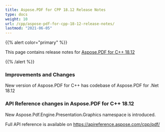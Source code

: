 ```yaml
---
title: Aspose.PDF for CPP 18.12 Release Notes
type: docs
weight: 10
url: /cpp/aspose-pdf-for-cpp-18-12-release-notes/
lastmod: "2021-06-05"
---
```


{{% alert color="primary" %}}

This page contains release notes for [Aspose.PDF for C++ 18.12](https://www.nuget.org/packages/Aspose.PDF.CPP/18.12.0)

{{% /alert %}}
### **Improvements and Changes**
New version of Aspose.PDF for C++ has codebase of Aspose.PDF for .Net 18.12
### **API Reference changes in Aspose.PDF for C++ 18.12**
New Aspose.Pdf.Engine.Presentation.Graphics namespace is introduced.

Full API reference is available on <https://apireference.aspose.com/cpp/pdf/>
